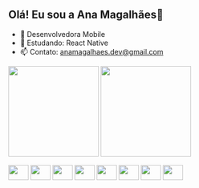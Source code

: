 ## Olá! Eu sou a Ana Magalhães📱

- 🔭 Desenvolvedora Mobile
- 🌱 Estudando: React Native
- 📫 Contato: anamagalhaes.dev@gmail.com

<div>
   <img height=180 align="center" src="https://github-readme-stats.vercel.app/api?username=anacmagalhaes&show_icons=true&theme=radical" />
   <img height=180 align="center" src="https://github-readme-stats.vercel.app/api/top-langs?username=anacmagalhaes&layout=compact&langs_count=8&card_width=320&theme=radical" />
</a>

</div>
<div style="dispkay: inline_block"><br>
   <img align ="center" height="30" width="40" src="https://cdn.jsdelivr.net/gh/devicons/devicon@latest/icons/flutter/flutter-original.svg" />
  <img align ="center" height="30" width="40" src="https://cdn.jsdelivr.net/gh/devicons/devicon@latest/icons/dart/dart-original.svg" />
  <img align ="center" height="30" width="40" src="https://cdn.jsdelivr.net/gh/devicons/devicon@latest/icons/html5/html5-original.svg" />
   <img align ="center" height="30" width="40"  src="https://cdn.jsdelivr.net/gh/devicons/devicon@latest/icons/css3/css3-original.svg" />
   <img align ="center" height="30" width="40" src="https://cdn.jsdelivr.net/gh/devicons/devicon@latest/icons/php/php-original.svg" />
  <img align ="center" height="30" width="40" src="https://cdn.jsdelivr.net/gh/devicons/devicon@latest/icons/python/python-original.svg"" />
  <img align ="center" height="30" width="40" src="https://cdn.jsdelivr.net/gh/devicons/devicon@latest/icons/c/c-original.svg" />
  <img align ="center" height="30" width="40" src="https://cdn.jsdelivr.net/gh/devicons/devicon@latest/icons/javascript/javascript-original.svg" />
</div>
